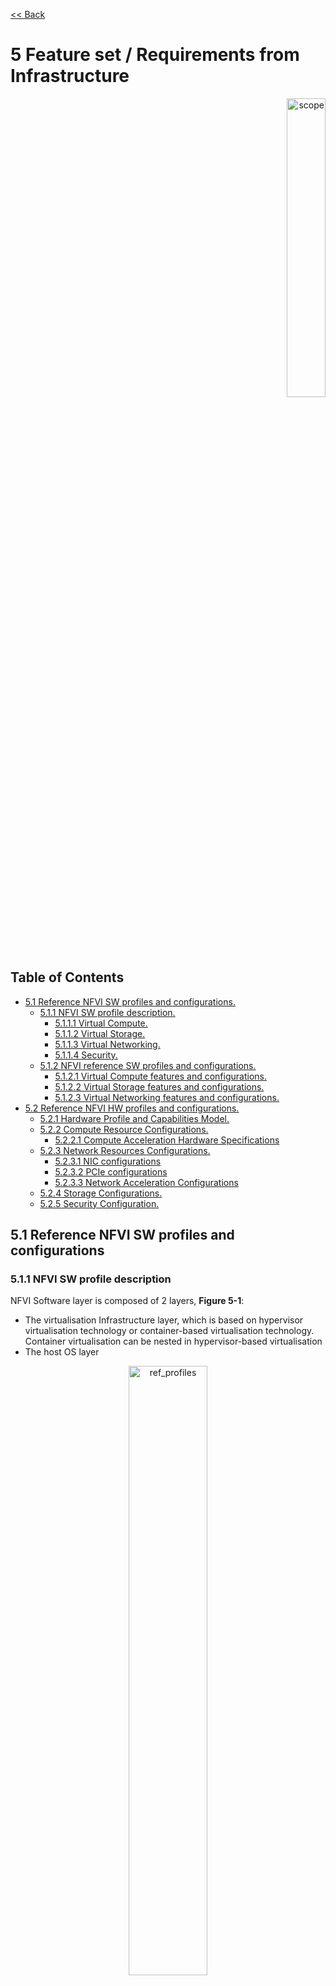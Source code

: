[<< Back](../../ref_model)
# 5	Feature set / Requirements from Infrastructure
<p align="right"><img src="../figures/bogo_lsf.png" alt="scope" title="Scope" width="35%"/></p>

## Table of Contents
* [5.1 Reference NFVI SW profiles and configurations.](#5.1)
  * [5.1.1 NFVI SW profile description.](#5.1.1)
    * [5.1.1.1 Virtual Compute.](#5.1.1.1)
    * [5.1.1.2 Virtual Storage.](#5.1.1.2)
    * [5.1.1.3 Virtual Networking.](#5.1.1.3) 
    * [5.1.1.4 Security.](#5.1.1.4) 
  * [5.1.2 NFVI reference SW profiles and configurations.](#5.1.2)
    * [5.1.2.1 Virtual Compute features and configurations.](#5.1.2.1)
    * [5.1.2.2 Virtual Storage features and configurations.](#5.1.2.2)
    * [5.1.2.3 Virtual Networking features and configurations.](#5.1.2.3)
* [5.2 Reference NFVI HW profiles and configurations.](#5.2)
  * [5.2.1 Hardware Profile and Capabilities Model.](#5.2.1)
  * [5.2.2 Compute Resource Configurations.](#5.2.2)
    * [5.2.2.1	Compute Acceleration Hardware Specifications](#5.2.2.1)
  * [5.2.3 Network Resources Configurations.](#5.2.3)
    * [5.2.3.1	NIC configurations](#5.2.3.1)
    * [5.2.3.2	PCIe configurations](#5.2.3.2)
    <!--* [5.2.3.3	Network Bond Configurations](#5.2.3.3)-->
    * [5.2.3.3	Network Acceleration Configurations](#5.2.3.3)
  * [5.2.4 Storage Configurations.](#5.2.4)
  * [5.2.5 Security Configuration.](#5.2.5)

<a name="5.1"></a>
## 5.1	Reference NFVI SW profiles and configurations

<a name="5.1.1"></a>
### 5.1.1 NFVI SW profile description

NFVI Software layer is composed of 2 layers, **Figure 5-1**:
- The virtualisation Infrastructure layer, which is based on hypervisor virtualisation technology or container-based virtualisation technology. Container virtualisation can be nested in hypervisor-based virtualisation
- The host OS layer

<p align="center"><img src="../figures/ch05_nfvi_layers_sw_profile.PNG" alt="ref_profiles" title="Layers of Software Profile" width="50%"/></p>
<p align="center"><b>Figure 5-1:</b> NFVI software layers.</p>

For a host (compute node or physical server), the virtualization layer is an abstraction layer between hardware components (compute, storage and network resources) and virtual resources allocated to VNF-C, each VNF-C generally maps 1:1 against a single VM or a single container/pod. **Figure 5-2** represents the virtual resources (virtual compute, virtual network and virtual storage) allocated to VNF-C and managed by the VIM.

<p align="center"><img src="../figures/ch05_b_ref_profile.PNG" alt="b_ref_profile" title="Reference Profile" width="70%"/></p>
<p align="center"><b>Figure 5-2:</b> NFVI- Virtual resources.</p>

Depending on the requirements of VNFs, a VNFC will be deployed with a NFVI instance type and an appropriate compute flavour. A NFVI instance type is defined by a NFVI SW profile and a NFVI HW profile. A NFVI SW profile is a set of virtual resources with specific behaviour, capabilities and metrics. **Figure 5-3** depicts a high level view of software profiles for Basic, Network Intensive and Compute intensive instances types.

<p align="center"><img src="../figures/ch05_ref_nfvi_sw_profiles_v2.png" alt="ref_profiles" title="Reference Profiles" width="80%"/></p>
<p align="center"><b>Figure 5-3:</b> NFVI software profiles.</p>

The following sections detail the NFVI SW profile features per type of virtual resource. The list of these features will evolve over time.

<a name="5.1.1.1"></a>
#### 5.1.1.1	Virtual Compute

**Table 5-1** and **Table 5-2**	depict the features related to virtual compute.

| .conf | Feature | Type  | Description |
|------------------|----------------|----------------|------------------------------------------------------------------------------------------------|
| nfvi.com.cfg.001 | Support of flavours | Flavours | Support of compute Flavours defined in Compute Flavour's catalogue.|
| nfvi.com.cfg.002 | CPU partionning  | Value | CPU dedicated to the host and CPU dedicated to VNFs  |
| nfvi.com.cfg.003 | CPU allocation ratio  | Value | Number of virtual cores per physical core  |
| nfvi.com.cfg.004 | NUMA awareness | Yes/No  | Support of NUMA at the virtualization layer  |
| nfvi.com.cfg.005 | CPU pinning capability  | Yes/No | Binding of a process to a dedicated CPU |
| nfvi.com.cfg.006 | Huge Pages  | Yes/No | Ability to manage huge pages of memory |

<p align="center"><b>Table 5-1:</b> Virtual Compute features.</p>


| .conf | Feature | Type  | Description |
|------------------|----------------|----------------|------------------------------------------------------------------------------------------------|
| nfvi.com.acc.cfg.001 | _**Editor Note:** To be worked on_ |  | |

<p align="center"><b>Table 5-2:</b> Virtual Compute Acceleration features.</p>

<a name="5.1.1.2"></a>
#### 5.1.1.2	Virtual Storage

**Table 5-3** and **Table 5-4** depict the features related to virtual storage.

| .conf | Feature | Type  | Description |
|------------------|----------------|----------------|------------------------------------------------------------------------------------------------|
| nfvi.stg.cfg.001 | Storage Types |   | Supported Storage types. |
| nfvi.stg.cfg.002 | Storage Block | Yes/No  |  |  
| nfvi.stg.cfg.003 | Storage Object | Yes/No |  |  
| nfvi.stg.cfg.004 | Storage with replication |  Yes/No |  |  
| nfvi.stg.cfg.005 | Storage with encryption | Yes/No |  |  

<p align="center"><b>Table 5-3:</b> Virtual Storage features.</p>

| .conf | Feature | Type  | Description |
|------------------|----------------|----------------|------------------------------------------------------------------------------------------------|
| nfvi.stg.acc.cfg.001 | Storage IOPS oriented | Yes/No   |   |
| nfvi.stg.acc.cfg.002 | Storage capacity oriented | Yes/No   |   |

<p align="center"><b>Table 5-4:</b> Virtual Storage Acceleration features.</p>

<a name="5.1.1.3"></a>
#### 5.1.1.3 Virtual Networking

**Table 5-5** and **Table 5-6** depict the features related to virtual networking.

| .conf | Feature | Type  | Description |
|------------------|----------------|----------------|------------------------------------------------------------------------------------------------|
| nfvi.net.cfg.001 | vNIC interface | IO virtualisation | e.g. virtio1.1, i40evf (Intel driver for VF SR-IOV). |
| nfvi.net.cfg.002 | Overlay protocol | Protocols | The overlay network encapsulation protocol needs to enable ECMP in the underlay to take advantage of the scale-out features of the network fabric. |
| nfvi.net.cfg.003 | NAT |  Yes/No |  Support of Network Address Translation |
| nfvi.net.cfg.004 | Security Groups | Yes/No  | Set of rules managing incoming and outgoing network traffic |
| nfvi.net.cfg.005 | SFC  |Yes/No   |  Support of Service Function Chaining |  
| nfvi.net.cfg.006 | Traffic patterns symmetry | Yes/No  | Traffic patterns should be optimal, in terms of packet flow. North-south traffic shall not be concentrated in specific elements in the architecture, making those critical choke-points, unless strictly necessary (i.e. when NAT 1:many is required). |
| nfvi.net.cfg.007 | Horizontal scaling | Yes/No  | The VNF cluster must be able to scale horizontally and to leverage technologies such as ECMP to enable scale-outs/scale-ins, privileging Active-Active HA models, even though this may require some level of application re-design to cope with the need of sharing state between VNF instances |

<p align="center"><b>Table 5-5:</b> Virtual Networking features.</p>

| .conf | Feature | Type  | Description |
|------------------|----------------|----------------|------------------------------------------------------------------------------------------------|
| nfvi.net.acc.cfg.001 | vSwitch optimization | Yes/No and SW Optimization | e.g. DPDK. |
| nfvi.net.acc.cfg.002 | Support of HW offload | Yes/No | e.g. support of SR-IOV, SmartNic. |
| nfvi.net.acc.cfg.003 | Crypto acceleration | Yes/No |  |
| nfvi.net.acc.cfg.004 | Crypto Acceleration Interface |Yes/No | |

<p align="center"><b>Table 5-6:</b> Virtual Networking Acceleration features.</p>

<a name="5.1.1.4"></a>
#### 5.1.1.4	Security


<a name="5.1.2"></a>
### 5.1.2	NFVI reference SW profiles and configurations

This section will detail NFVI SW profiles and associated configurations for the 3 types of NFVI instances: Basic, Network intensive and Compute intensive.

<a name="5.1.2.1"></a>
#### 5.1.2.1	Virtual Compute features and configurations

**Table 5-7** depicts the features and configurations related to virtual compute for the 3 types of reference NFVI instances.

| .conf | Feature | Type  | Basic | Network Intensive | Compute Intensive |
|------------------|----------------|----------------|----------------|----------------|----------------|
| nfvi.com.cfg.001 | Support of flavours | Yes/No | Y | Y |Y|
| nfvi.com.cfg.002 | CPU partionning  | value |  |  |  |
| nfvi.com.cfg.003 | CPU allocation ratio  | value | 1:4 | 1:1  | 1:1 |
| nfvi.com.cfg.004 | NUMA awareness | Yes/No  | N | Y | Y |
| nfvi.com.cfg.005 | CPU pinning capability | Yes/No  | N | Y | Y |
| nfvi.com.cfg.006 | Huge Pages  | Yes/No  | N | Y | Y |

<p align="center"><b>Table 5-7:</b> Virtual Compute features and configuration for the 3 types of SW profiles.</p>

**Table 5-8** will gather virtual compute acceleration features. It will be filled over time.

| .conf | Feature | Type  | Basic | Network Intensive | Compute Intensive |
|------------------|----------------|----------------|----------------|----------------|----------------|
| nfvi.com.acc.cfg.001 | _**Editor Note:** To be worked on_ |  | | |

<p align="center"><b>Table 5-8:</b> Virtual Compute Acceleration features.</p>

<a name="5.1.2.2"></a>
#### 5.1.2.2	Virtual Storage features and configuration

**Table 5-9** and **Table 5-10** depict the features and configurations related to virtual storage for the 3 types of reference NFVI instances.

| .conf | Feature | Type  | Basic | Network Intensive | Compute Intensive |
|------------------|----------------|----------------|----------------|----------------|----------------|
| nfvi.stg.cfg.001 | Catalogue storage Types | Yes/No | Y  | Y  | Y |  
| nfvi.stg.cfg.002 | Storage Block | Yes/No | Y | Y |Y  | 
| nfvi.stg.cfg.003 | Storage Object |Yes/No  | Y | Y | Y | 
| nfvi.stg.cfg.004 | Storage with replication | Yes/No | N | Y | Y | 
| nfvi.stg.cfg.005 | Storage with encryption |Yes/No | N | N | Y | 

<p align="center"><b>Table 5-9:</b> Virtual Storage features and configuration for the 3 types of SW profiles.</p>

**Table 5-10** depicts the features related to Virtual storage Acceleration

| .conf | Feature | Type  | Basic | Network Intensive | Compute Intensive |
|------------------|----------------|----------------|----------------|----------------|----------------|
| nfvi.stg.acc.cfg.001 | Storage IOPS oriented | Yes/No | N | Y | Y |  
| nfvi.stg.acc.cfg.002 | Storage capacity oriented |  Yes/No| N | N | Y |  

<p align="center"><b>Table 5-10:</b> Virtual Storage Acceleration features.</p>

<a name="5.1.2.3"></a>
#### 5.1.2.3 Virtual Networking features and configurations

**Table 5-11** and **Table 5-12** depict the features and configurations related to virtual networking for the 3 types of reference NFVI instances.

| .conf | Feature | Type  | Basic | Network Intensive | Compute Intensive |
|------------------|----------------|----------------|----------------|----------------|----------------|
| nfvi.net.cfg.001 | vNIC interface | IO virtualisation | virtio1.1 |  virtio1.1, i40evf (Intel driver for VF SR-IOV) |  virtio1.1, i40evf (Intel driver for VF SR-IOV) |
| nfvi.net.cfg.002 | Overlay protocol | Protocols  | VXLAN, MPLSoUDP, GENEVE, other |  VXLAN, MPLSoUDP, GENEVE, other |VXLAN, MPLSoUDP, GENEVE, other |
| nfvi.net.cfg.003 | NAT | Yes/No  | Y | Y | Y |
| nfvi.net.cfg.004 | Security Group | Yes/No  | Y | Y | Y |
| nfvi.net.cfg.005 | SFC support | Yes/No  | N | Y | Y |
| nfvi.net.cfg.006 | Traffic patterns symmetry | Yes/No  | Y | Y | Y |
| nfvi.net.cfg.007 | Horizontal scaling | Yes/No  | Y | Y | Y |

<p align="center"><b>Table 5-11:</b> Virtual Networking features and configuration for the 3 types of SW profiles.</p>

| .conf | Feature | Type  | Basic | Network Intensive | Compute Intensive |
|------------------|----------------|----------------|----------------|----------------|----------------|
| nfvi.net.acc.cfg.001 | vSwitch optimization | YeS/No and SW Optimization | N | Y, DPDK | Y, DPDK |
| nfvi.net.acc.cfg.002 | Support of HW offload | YeS/No | N | Y, support of SR-IOV and  SmartNic |Y, support of SR-IOV and  SmartNic |
| nfvi.net.acc.cfg.003 | Crypto acceleration | Yes/No | N  | Y | Y |
| nfvi.net.acc.cfg.004 | Crypto Acceleration Interface | Yes/No | N  | Y | Y |

<p align="center"><b>Table 5-12:</b> Virtual Networking Acceleration features.</p>

<a name="5.2"></a>
## 5.2	Reference NFVI HW profiles and configurations

The support of a variety of different workload types, each with different (sometimes conflicting) compute, storage and network characteristics, including accelerations and optimizations, drives the need to aggregate these characteristics as a hardware (host) profile and capabilities. A host profile is essentially a “personality” assigned to a compute host (physical server, also known as compute host, host, node or pServer). The host profiles and related capabilities consist of the intrinsic compute host capabilities (such as #CPUs (sockets), # of cores/CPU, RAM, local disks and their capacity, etc.), and capabilities enabled in hardware/BIOS, <!--software (VIM, Hypervisor, Operating System),--> specialised hardware (such as accelerators), the underlay networking and storage.

This chapter defines a simplified host, host profile and related capabilities model associated with each of the different NFVI hardware profile and related capabilities; some of these profiles and capability parameters are shown in **Figure 5-4**.

<p align="center"><img src="../figures/ch06_ref_nfvi_hw_profiles_v3.png" alt="ref_hw_profiles" title="Reference HW Profiles" width="100%"/></p>
<p align="center"><b>Figure 5-4:</b> NFVI hardware profiles and host associated capabilities.</p>

<a name="5.2.1"></a>
### 5.2.1	Hardware Profile and Capabilities Model
The host profile model and configuration parameters (hereafter for simplicity simply "host profile") will be utilized in the **Reference Architecture** to define different hardware profiles. The host profiles can be considered to be the set of EPA-related (Enhanced Performance Awareness) configurations on NFVI resources. 
>Please note that in this chapter we shall not list all of the EPA-related configuration parameters.

A software profile (see **Chapter 4** and **Chapter 5**) defines the characteristics of NFVI SW of which Virtual Machines (or Containers) will be deployed on. A many to many relationship exists between software profiles and host profiles. A given host can only be assigned a single host profile; a host profile can be assigned to multiple hosts. Different Cloud Service Providers (CSP) may utilize different naming standards for their host profiles. 

The following naming convention is used in this document:

`<host profile name>:: <”hp”><numeral host profile sequence #>`

When a software profile is associated with a host profile,  a qualified name can be used as specified below. _**For Example:** for software profile “n” (network intensive) the above host profile name would be “n-hp1”_.

`<qualified host profile>:: <software profile><”-“><”hp”><numeral host profile sequence #>`

<p align="center"><img src="../figures/Chapter-6-HW-SW-Profile-Diagram_v2.png" alt="HW-Profile-SW-Flavour" Title="HW Profile and SW Profile relationship" width=85%/></p>
<p align="center"><b>Figure 5-5:</b> Generic Hardware Profile, Software Flavour, Physical server relationship.</p>

**Figure 5-5** shows a simplistic depiction of the relationship between Hardware profile, Software Profile, Physical server, and virtual compute. In the diagram the resource pool, a logical construct, depicts all physical hosts that have been configured as per a given host profile; there is one resource pool for each hardware profile.
>_Please note resource pools are not OpenStack host aggregates._

The host profile and capabilities include:
1. **# of CPUs (sockets)**: is the #of CPUs installed on the physical server.
1. **# of cores/CPU**: is the number of cores on each of the CPUs of the physical server.
1. **RAM (GB)**: is the amount of RAM installed on the pysical server.
1. **Local Disk Capacity**: is the # of local disks and teh capacity of the disks installed on the physical server.
1. **HT (Hyper Threading; technically, SMT: Simultaneous Multithreading)**: Enabled on all physical servers. Gets 2 hyper threads per physical core. Always ON. Configured in the host (BIOS).
1. **NUMA (Non-Uniform Memory Access)**: Indicates that vCPU will be on a Socket that is aligned with the associated NIC card and memory. Important for performance optimized VNFs. Configured in the host (BIOS).
1. **SR-IOV (Single-Root Input/Output Virtualisation)**: Configure PCIe ports to support SR-IOV. 
1. **smartNIC (aka Intelligent Server Adaptors)**: Accelerated virtual switch using smartNIC
1. **Cryptography Accelerators**: such as AES-NI, SIMD/AVX, QAT.
1. **Security features**: such as TRusted Platform Module (TPM).

<!--1. **CPU Oversubscription Ratio**: is based on the number of threads available. For example, on a 2CPU, 24-core host with SMT/HT, there are 96 vCPUs with 1:1 CPU Ratio and 192 vCPUs with 2:1 CPU Ratio. NOTE: While the oversubscription ratio is specified in the Virtual Infrastructure MAnager (VIM), once assigned it becomes part of the host personality and hence will be treated as part of the host profile and capabilities. -->
<!--1. **DPDK (Data Plane Development Kit)**: Accelerated virtual switch using Data Plan Development Kit (DPDK) -->
<!--1. **CPU Pinning**: vCPU is pinned to a physical core and dedicated to the requesting VM. Configured in VIM and Hypervisor.-->
<!--1. **Huge Pages**: By default, CPUs allocate RAM in 4K chunks. Hugepages can be enabled to allocate in larger Chunks (such as 2MB, 1GB). This helps improve performance in some cases. Configured in the Operating System. -->

The following model, **Figure 5-6**, depicts the essential characteristics of a host that are of interest in specifying a host profile. The host (physical server) is composed of compute, network and storage resources. The compute resources are composed of physical CPUs (aka CPU sockets or sockets) and memory (RAM). The network resources and storage resources are similarly modelled. 

<p align="center"><img src="../figures/ch06_generic_model.PNG" alt="generic_model" title="Generic Model" width="100%"/></p>
<p align="center"><b>Figure 5-7:</b> Generic model of a compute host for use in Host Profile configurations.</p>

The hardware (host) profile properties are specified in the following sub-sections. The following diagram (**Figure 5-8**) pictorially represents a high-level abstraction of a physical server (host).

<p align="center"><img src="../figures/ch06_ref_hw_profile.PNG" alt="reference_hw_profile" title="Reference HW Profile" width="65%"/></p>
<p align="center"><b>Figure 5-8:</b> Generic model of a compute host for use in Host Profile configurations.</p>

The configurations specified in here will be utilized in specifying the actual hardware profile configurations for each of the NFVI hardware profile types depicted in **Figure 5-4**.

<a name="5.2.2"></a>
### 5.2.2	Compute Resource Configurations

| Reference | Feature | Description | Basic Type | Network Intensive | Compute Intensive
|---------------------|-----------|---------------------------|--------|--------|--------
| nfvi.hw.cpu.cfg.001 | Number of CPU (Sockets) | This determines the number of CPU sockets exist within each platform | 2| 2| 2
| nfvi.hw.cpu.cfg.002 | Number of Cores per CPU | This determines the number of cores needed per each CPU. | 20 | 20 | 20 
| nfvi.hw.cpu.cfg.003 | NUMA |  | N | Y | Y
| nfvi.hw.cpu.cfg.004 | Hyperthreading (HT) |  | Y | Y| Y 

<!--
| nfvi.hw.cpu.cfg.005 | CPU Pinning |  | N | Y | Y
| nfvi.hw.cpu.cfg.006 | CPU Oversubscription Ratio* |  | n:1 | 1:1 | 1:1 
| nfvi.hw.cpu.cfg.007 | Hugepages* |  | N | Y | Y
-->

<p align="center"><b>Table 5-13:</b> Minimum Compute resources configuration parameters.</p>

<!--
> _*These features are not set at the physical server BIOS_
-->

<a name="5.2.2.1"></a>
#### 5.2.2.1	Compute Acceleration Hardware Specifications

| Reference | Feature | Description | Basic Type | Network Intensive | Compute Intensive
|---------------------|-----------|--------------|--------|--------|--------
| nfvi.hw.cac.cfg.001 | GPU | GPU | N | N | Y 

<p align="center"><b>Table 5-14:</b> Compute acceleration configuration specifications.</p>

<a name="5.2.3"></a>
### 5.2.3.	Network Resources Configurations

<a name="5.2.3.1"></a>
#### 5.2.3.1	NIC configurations

| Reference | Feature | Description | Basic Type | Network Intensive | Compute Intensive
|---------------------|-----------|---------------------------|--------|--------|--------
| nfvi.hw.nic.cfg.001 | NIC Ports | Total Number of NIC Ports available in the platform | 4 | 4 | 4
| nfvi.hw.nic.cfg.002 | Port Speed | Port speed specified in Gbps | 10 | 25 | 25

<p align="center"><b>Table 5-15:</b> Minimum NIC configuration specification.</p>

<a name="5.2.3.2"></a>
#### 5.2.3.2.	PCIe Configurations

| Reference | Feature | Description | Basic Type | Network Intensive | Compute Intensive
|---------------------|-----------|---------------------------|--------|--------|--------
| nfvi.hw.pci.cfg.001 | PCIe slots | Number of PCIe slots available in the platform | 8 | 8 | 8
| nfvi.hw.pci.cfg.002 | PCIe speed |  | Gen 3 | Gen 3 | Gen 3 |
| nfvi.hw.pci.cfg.003 | PCIe Lanes |  | 8 | 8 | 8

<p align="center"><b>Table 5-16:</b> PCIe configuration specification.</p>

<!--
#### 5.2.3.3	Network Bond Configurations

| Reference* | Feature | Description | Basic Type | Network Intensive | Compute Intensive
|---------------------|-----------|---------------------------|--------|--------|--------
| nfvi.hw.bdc.cfg.001 | Bonded VLAN ports |  | Y | Y | Y

<p align="center"><b>Table 5-17:</b> Network bond configuration specifications.</p>

> _*Repeat Configuration for each Bond and specify use._
-->

<a name="5.2.3.3"></a>
#### 5.2.3.3	Network Acceleration Configurations

| Reference | Feature | Description | Basic Type | Network Intensive | Compute Intensive
|---------------------|-----------|---------------------------|--------|--------|--------
| nfvi.hw.nac.cfg.001 | Cryptographic Acceleration | IPSec, Crypto | 
| nfvi.hw.nac.cfg.002 | SmartNIC | A SmartNIC that is used to offload vSwitch functionality to hardware | | Maybe | Maybe
| nfvi.hw.nac.cfg.003 | Compression |  |

<p align="center"><b>Table 5-17:</b> Network acceleration configuration specification.</p>

<a name="5.2.4"></a>
### 5.2.4.	Storage Configurations

| Reference | Feature | Description | Basic Type | Network Intensive | Compute Intensive
|---------------------|-----------|---------------------------|--------|--------|--------
| nfvi.hw.stg.hdd.cfg.001* | Local Storage HDD |  |
| nfvi.hw.stg.ssd.cfg.002* | Local Storage SSD |  | Recommended | Recommended |Recommended |

<p align="center"><b>Table 5-18:</b> Storage configuration specification.</p>

> _*This specified local storage configurations including # and capacity of storage drives._

<a name="5.2.5"></a>
### 5.2.5	Security Configuration

| Reference* | Feature | Description | Basic Type | Network Intensive | Compute Intensive
|---------------------|-----------|---------------------------|--------|--------|--------
| nfvi.hw.sec.cfg.001 | TPM | Platform must have Trusted Platform Module. | Y | Y | Y |

<p align="center"><b>Table 5-19:</b> Security configuration specification.</p>
